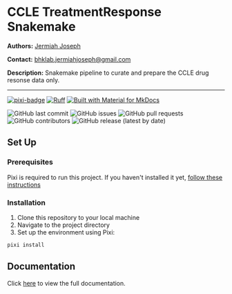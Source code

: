 # CCLE TreatmentResponse Snakemake

**Authors:** [Jermiah Joseph](https://github.com/jjjermiah)

**Contact:** [bhklab.jermiahjoseph@gmail.com](mailto:bhklab.jermiahjoseph@gmail.com)

**Description:** Snakemake pipeline to curate and prepare the CCLE drug resonse data only.

--------------------------------------

[![pixi-badge](https://img.shields.io/endpoint?url=https://raw.githubusercontent.com/prefix-dev/pixi/main/assets/badge/v0.json&style=flat-square)](https://github.com/prefix-dev/pixi)
[![Ruff](https://img.shields.io/endpoint?url=https://raw.githubusercontent.com/astral-sh/ruff/main/assets/badge/v2.json&style=flat-square)](https://github.com/astral-sh/ruff)
[![Built with Material for MkDocs](https://img.shields.io/badge/mkdocs--material-gray?logo=materialformkdocs&style=flat-square)](https://github.com/squidfunk/mkdocs-material)

![GitHub last commit](https://img.shields.io/github/last-commit/BHKLAB-DataProcessing/ccle-treatmentresponse-snakemake?style=flat-square)
![GitHub issues](https://img.shields.io/github/issues/BHKLAB-DataProcessing/ccle-treatmentresponse-snakemake?style=flat-square)
![GitHub pull requests](https://img.shields.io/github/issues-pr/BHKLAB-DataProcessing/ccle-treatmentresponse-snakemake?style=flat-square)
![GitHub contributors](https://img.shields.io/github/contributors/BHKLAB-DataProcessing/ccle-treatmentresponse-snakemake?style=flat-square)
![GitHub release (latest by date)](https://img.shields.io/github/v/release/BHKLAB-DataProcessing/ccle-treatmentresponse-snakemake?style=flat-square)

## Set Up

### Prerequisites

Pixi is required to run this project.
If you haven't installed it yet, [follow these instructions](https://pixi.sh/latest/)

### Installation

1. Clone this repository to your local machine
2. Navigate to the project directory
3. Set up the environment using Pixi:

```bash
pixi install
```

## Documentation

Click [here](https://BHKLAB-DataProcessing.github.io/ccle-treatmentresponse-snakemake) to view the full documentation.
